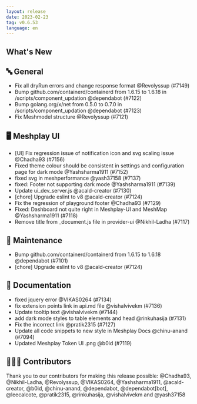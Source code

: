 ```yaml
---
layout: release
date: 2023-02-23
tag: v0.6.53
language: en
---
```


## What's New
## 🔤 General
- Fix all dryRun errors and change response format @Revolyssup (#7149)
- Bump github.com/containerd/containerd from 1.6.15 to 1.6.18 in /scripts/component_updation @dependabot (#7122)
- Bump golang.org/x/net from 0.5.0 to 0.7.0 in /scripts/component_updation @dependabot (#7123)
- Fix Meshmodel structure @Revolyssup (#7121)

## 🖥 Meshplay UI

- [UI] Fix regression issue of notification icon and svg scaling issue @Chadha93 (#7156)
- Fixed theme colour should be consistent in settings and configuration page for dark mode @Yashsharma1911 (#7152)
- fixed svg in meshperformance @yash37158 (#7137)
- fixed: Footer not supporting dark mode @Yashsharma1911 (#7139)
- Update ui_dev_server.js @acald-creator (#7130)
- [chore] Upgrade eslint to v8 @acald-creator (#7124)
- Fix the regression of playground footer @Chadha93 (#7129)
- Fixed: Dashboard not quite right in Meshplay-UI and MeshMap @Yashsharma1911 (#7118)
- Remove title from _document.js file in provider-ui @Nikhil-Ladha (#7117)

## 🧰 Maintenance

- Bump github.com/containerd/containerd from 1.6.15 to 1.6.18 @dependabot (#7101)
- [chore] Upgrade eslint to v8 @acald-creator (#7124)

## 📖 Documentation

- fixed jquery error  @VIKAS0264 (#7134)
- fix extension points link in api.md file @vishalvivekm (#7136)
- Update tooltip text @vishalvivekm (#7144)
- add dark mode styles to table elements and head @rinkuhasija (#7131)
- Fix the incorrect link @pratik2315 (#7127)
- Update all code snippets to new style in Meshplay Docs @chinu-anand (#7094)
- Updated Meshplay Token UI .png @b0id (#7119)

## 👨🏽‍💻 Contributors

Thank you to our contributors for making this release possible:
@Chadha93, @Nikhil-Ladha, @Revolyssup, @VIKAS0264, @Yashsharma1911, @acald-creator, @b0id, @chinu-anand, @dependabot, @dependabot[bot], @leecalcote, @pratik2315, @rinkuhasija, @vishalvivekm and @yash37158
